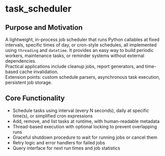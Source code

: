 # task_scheduler

## Purpose and Motivation
A lightweight, in-process job scheduler that runs Python callables at fixed intervals, specific times of day, or cron-style schedules, all implemented using `threading` and `datetime`. It provides an easy way to build periodic workers, maintenance tasks, or reminder systems without external dependencies.  
Practical applications include cleanup jobs, report generators, and time-based cache invalidation.  
Extension points: custom schedule parsers, asynchronous task execution, persistent job storage.

## Core Functionality
- Schedule tasks using interval (every N seconds), daily at specific time(s), or simplified cron expressions  
- Add, remove, and list tasks at runtime, with human-readable metadata  
- Thread-based execution with optional locking to prevent overlapping runs  
- Graceful shutdown procedure to wait for running jobs or cancel them  
- Retry logic and error handlers for failed jobs  
- Query interface for next run times and job statistics

